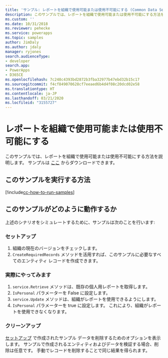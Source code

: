 ```yaml
---
title: 'サンプル: レポートを組織で使用可能または使用不可能にする (Common Data Service) | Microsoft Docs'
description: このサンプルでは、レポートを組織で使用可能または使用不可能にする方法を示します。
ms.custom: ''
ms.date: 10/31/2018
ms.reviewer: pehecke
ms.service: powerapps
ms.topic: samples
author: JimDaly
ms.author: jdaly
manager: ryjones
search.audienceType:
- developer
search.app:
- PowerApps
- D365CE
ms.openlocfilehash: 7c248c4393bd2872b3fba32977b47ebd32b15c17
ms.sourcegitcommit: f4cf849070628cf7eeaed6b4d4f08c20dcd02e58
ms.translationtype: HT
ms.contentlocale: ja-JP
ms.lasthandoff: 03/21/2020
ms.locfileid: "3155727"
---
```

# <a name="make-a-report-available-or-unavailable-to-organization"></a>レポートを組織で使用可能または使用不可能にする

このサンプルでは、レポートを組織で使用可能または使用不可能にする方法を説明します。 サンプルは [ここ](https://github.com/microsoft/PowerApps-Samples/tree/master/cds/orgsvc/C%23/MakeReportAvailableToOrganization) からダウンロードできます。

## <a name="how-to-run-this-sample"></a>このサンプルを実行する方法

[!include[cc-how-to-run-samples](../../includes/cc-how-to-run-samples.md)]

## <a name="how-this-sample-works"></a>このサンプルがどのように動作するか

上述のシナリオをシミュレートするために、サンプルは次のことを行います:

### <a name="setup"></a>セットアップ

1. 組織の現在のバージョンをチェックします。
2. `CreateRequiredRecords` メソッドを活用すれば、このサンプルに必要なすべてのエンティティ レコードを作成できます。

### <a name="demonstrate"></a>実際にやってみます

1. `service.Retrieve` メソッドは、既存の個人用レポートを取得します。
2. `IsPersonal` パラメーターを False に設定します。
3. `service.Update` メソッドは、組織がレポートを使用できるようにします。
4. `IsPersonal` パラメーターを true に設定します。 これにより、組織がレポートを使用できなくなります。

### <a name="clean-up"></a>クリーンアップ

[セットアップ](#setup) で作成されたサンプル データを削除するためのオプションを表示します。 サンプルで作成されるエンティティおよびデータを検証する場合、削除は任意です。 手動でレコードを削除することで同じ結果を得られます。
